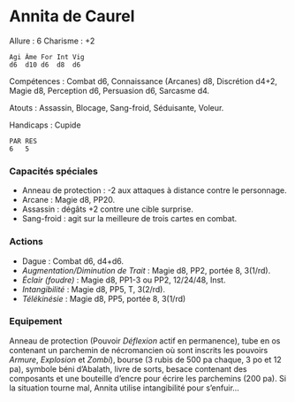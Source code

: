 
# Annita de Caurel

Allure : 6
Charisme : +2

	Agi	Âme	For	Int	Vig
	d6	d10	d6	d8	d6

Compétences : Combat d6, Connaissance (Arcanes) d8, Discrétion d4+2, Magie d8, Perception d6, Persuasion d6, Sarcasme d4.

Atouts : Assassin, Blocage, Sang-froid, Séduisante, Voleur.

Handicaps : Cupide

	PAR	RES
	6   5

### Capacités spéciales
- Anneau de protection : -2 aux attaques à distance contre le personnage.
- Arcane : Magie d8, PP20.
- Assassin : dégâts +2 contre une cible surprise.
- Sang-froid : agit sur la meilleure de trois cartes en combat.

### Actions
- Dague : Combat d6, d4+d6.
- _Augmentation/Diminution de Trait_ : Magie d8, PP2, portée 8, 3(1/rd).
- _Éclair (foudre)_ : Magie d8, PP1-3 ou PP2, 12/24/48, Inst.
- _Intangibilité_ : Magie d8, PP5, T, 3(2/rd).
- _Télékinésie_ : Magie d8, PP5, portée 8, 3(1/rd)

### Equipement
Anneau de protection (Pouvoir _Déflexion_ actif en permanence), tube en os contenant un parchemin de nécromancien où sont inscrits les pouvoirs _Armure_, _Explosion_ et _Zombi_), bourse (3 rubis de 500 pa chaque, 3 po et 12 pa), symbole béni d’Abalath, livre de sorts, besace contenant des composants et une bouteille d’encre pour écrire les parchemins (200 pa).
Si la situation tourne mal, Annita utilise intangibilité pour s’enfuir…

